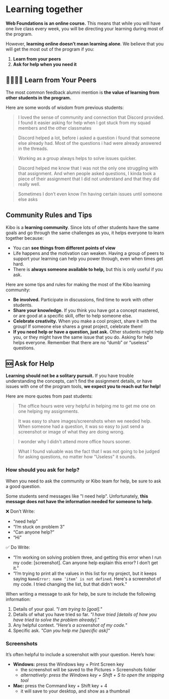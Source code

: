 # Learning together

**Web Foundations is an online course.** This means that while you will have one live class every week, you will be directing your learning during most of the program.

However, **learning online doesn’t mean learning alone**. We believe that you will get the most out of the program if you:

1. **Learn from your peers**
2. **Ask for help when you need it**

## 👨‍👩‍👧‍👧 Learn from Your Peers

The most common feedback alumni mention is **the value of learning from other students in the program.**

Here are some words of wisdom from previous students:

> I loved the sense of community and connection that Discord provided. I found it easier asking for help when I got stuck from my squad members and the other classmates
>

> Discord helped a lot, before i asked a question i found that someone else already had. Most of the questions i had were already answered in the threads.
>

> Working as a group always helps to solve issues quicker.
>

> Discord helped me know that I was not the only one struggling with that assignment. And when people asked questions, I kinda took a piece of their assignment that I did not understand and that they did really well.
>

> Sometimes I don’t even know I’m having certain issues until someone else asks
>

## Community Rules and Tips

Kibo is a **learning community**. Since lots of other students have the same goals and go through the same challenges as you, it helps everyone to learn together because:

- You can **see things from different points of view**
- Life happens and the motivation can weaken. Having a group of peers to support your learning can help you power through, even when times get hard.
- There is **always someone available to help,** but this is only useful if you ask.

Here are some tips and rules for making the most of the Kibo learning community:

- **Be involved.** Participate in discussions, find time to work with other students.
- **Share your knowledge.** If you think you have got a concept mastered, or are good at a specific skill, offer to help someone else.
- **Celebrate creativity.** When you make a cool project, share it with the group! If someone else shares a great project, celebrate them!
- **If you need help or have a question, just ask.** Other students might help you, or they might have the same issue that you do. Asking for help helps everyone. Remember that there are no “dumb” or “useless” questions.

## 🆘 Ask for Help

**Learning should not be a solitary pursuit.** If you have trouble understanding the concepts, can't find the assignment details, or have issues with one of the program tools, **we expect you to reach out for help!**

Here are more quotes from past students:

> The office hours were very helpful in helping me to get me one on one helping my assignments.
>

> It was easy to share images/screenshots when we needed help. When someone had a question, it was so easy to just send a screenshot or image of what they are doing wrong.
>

> I wonder why I didn't attend more office hours sooner.
>

> What I found valuable was the fact that I was not going to be judged for asking questions, no matter how "Useless" it sounds.
>

### **How should you ask for help?**

When you need to ask the community or Kibo team for help, be sure to ask a good question.

Some students send messages like "I need help". Unfortunately, **this message does not have the information needed for someone to help**.

❌ Don’t Write:

- “need help”
- “I’m stuck on problem 3”
- “Can anyone help?”
- “Hi”

✅ Do Write:

- “I’m working on solving problem three, and getting this error when I run my code: [screenshot]. Can anyone help explain this error? I don’t get it.”
- “I’m trying to print all the values in this list for my project, but it keeps saying `NameError: name ‘item’ is not defined`. Here's a screenshot of my code. I tried changing the list, but that didn't work."

When writing a message to ask for help, be sure to include the following information:

1. Details of your goal. *"I am trying to [goal]."*
2. Details of what you have tried so far. *"I have tried [details of how you have tried to solve the problem already]."*
3. Any helpful context. “*Here’s a screenshot of my code.*"
4. Specific ask. *"Can you help me [specific ask]"*

### Screenshots

It’s often helpful to include a screenshot with your question. Here’s how:

- **Windows:** press the Windows key + Print Screen key
    - the screenshot will be saved to the Pictures > Screenshots folder
    - *alternatively: press the Windows key + Shift + S to open the snipping tool*
- **Mac:** press the Command key + Shift key + 4
    - it will save to your desktop, and show as a thumbnail